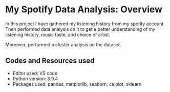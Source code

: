 # My Spotify Data Analysis: Overview

In this project I have gathered my listening history from my spotify account. Then performed data analysis on it to get a better understanding of my listening history, music taste, and choice of artist.

Moreover, performed a cluster analysis on the dataset.

## Codes and Resources used

- Editor used: VS code
- Python version: 3.9.4
- Packages used: pandas, matplotlib, seaborn, calplot, sklearn
